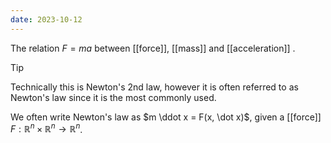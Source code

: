 ```yaml
---
date: 2023-10-12
---
```

The relation $F=ma$ between [[force]], [[mass]] and [[acceleration]]  .

>[!tip]
> Technically this is Newton's 2nd law, however it is often referred to as Newton's law since it is the most commonly used.

We often write Newton's law as $m \ddot x = F(x, \dot x)$, given a [[force]] $F : \mathbb{R}^n \times \mathbb{R}^n \rightarrow \mathbb{R}^n$.